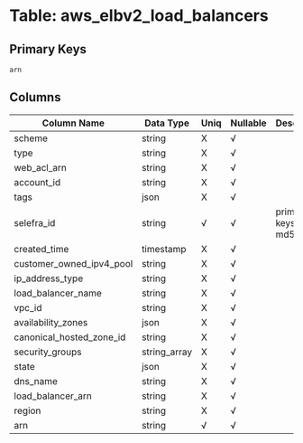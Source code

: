 # Table: aws_elbv2_load_balancers

## Primary Keys 

```
arn
```


## Columns 

|  Column Name   |  Data Type  | Uniq | Nullable | Description | 
|  ----  | ----  | ----  | ----  | ---- | 
| scheme | string | X | √ |  | 
| type | string | X | √ |  | 
| web_acl_arn | string | X | √ |  | 
| account_id | string | X | √ |  | 
| tags | json | X | √ |  | 
| selefra_id | string | √ | √ | primary keys value md5 | 
| created_time | timestamp | X | √ |  | 
| customer_owned_ipv4_pool | string | X | √ |  | 
| ip_address_type | string | X | √ |  | 
| load_balancer_name | string | X | √ |  | 
| vpc_id | string | X | √ |  | 
| availability_zones | json | X | √ |  | 
| canonical_hosted_zone_id | string | X | √ |  | 
| security_groups | string_array | X | √ |  | 
| state | json | X | √ |  | 
| dns_name | string | X | √ |  | 
| load_balancer_arn | string | X | √ |  | 
| region | string | X | √ |  | 
| arn | string | √ | √ |  | 


